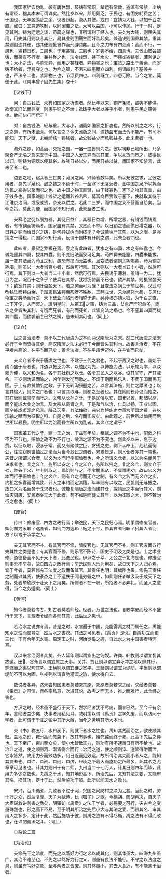 <!-- { "loadSidebar": true } -->
　　我国家铲去伪乱，袭有唐休烈，鼓铸有常职，辇运有常数，盗滥有常禁，出纳有常经，稽其本末可谓详矣。然比岁以来，邦用颇乏。于民也，有困穷耗费之苦；于国也，无丰盈羡给之余。议者纷起，莫从其便。或曰：宜铸为大钱，以加千百之直。或曰：宜兼造铁制，以同闽蜀之法。大可以益国，小可以便民。行于一时，足见其利。铸为迂远之谈，苟简之谋也，非所谓利于经人也。夫久为大钱，则民失其用，用失其用则众易其业，易其业则困匮生而奸滥起矣。兼造铁则国重其禁，重其禁则俗违其便，违其便则抵冒作而刑辟烦矣。且今之刀布有四患焉：蓄而不行，一患也；盗铸日积，二患也；于用甚轻，三患也；岁铸不给，四患也。夫伐山取谷鼓铸，而泉有不行者，兼并聚之也；法令峻烈，甚于水火，而民或盗铸者，薄利诱之也；大小之法，与前无异，而用之甚轻者，异物害之也；宝货之路出于羡余，而岁铸不给者，浮费夺之也。为今之策，不若去四患而立四利。何谓四利？塞兼并一也，严法令二也，禁异物三也，节浮费四也。四利既立，四患可除。当今之宜，莫便于此。〈《南丰曾子固先生集》卷十〉

　　【议钱下】

　　问：自古钱法，未有如国家之折衷者。然比年以来，铜产耗竭，鼓铸不能供。欲案其旧法而弗变，则患乎铜之不给；欲铸乎大者以兼乎小者，则患乎民之窃铸也。敢问何行而后可？

　　对：自古钱法，轻与重，大与小，诚莫如国家之折衷也。然所以制之之术，行之之道，有所未至焉。何以言之？今夫淮浙之间，盗铸盈市而法令不能严，有司不能知，天下之狱，未尝闻梏一铸钱者。故公钱益少而私钱益多，此未至者一也。

　　海外之郡，如高丽、交趾之国，一器一皿皆铜为之。彼以铜非己地所出，乃多聚奇产无名之货来鬻于中国。中国之人爱其异而贪其宝，争以泉货而市之。彼得泉以归，则铸为铜器以便其俗。故钱日益以少，而民日益以贫，而国家不知禁焉，此未至者二也。

　　边要之地，宿兵者三世矣；河汾之间，兴师者数年矣。所以充彼之求，足彼之用者，莫先乎泉也。鼓之铸之不绝于时，一至塞下无复返者，此中国之泉所以耗而边民之豪得以聚而积之也。故中国之物其直轻，由于钱寡也；塞下之物其直重，由于钱多也。国家诚能止钱货之运而若谷若帛，募富商巨贾致于塞下，使就取其符于江淮京洛间，或泉或货，杂支以偿之。若此二三岁，而中国之泉不营而自给矣。当今之策，莫此为便，而国家不知行焉，此未至者三也。

　　夫释老之徒以铜为器，其徒日益广，其器日益增。所增之器，有销钱而铸焉者，有市铜而铸焉者。国家虽有其禁，又宽而不举。以日销之钱而供日增之器，以日耗之铜而给日兴之铸，是何异拔树而附枝乎？今诚能稍严其禁，以为之限，是亦策之一得也，而国家不知行焉，反谓于国体有纤削之谓，此未至者四也。

　　此四者，泉货之弊根在焉。泉之有此四者，犹水之有四窦，木之有四蠹也。今诚能窒其四窦，拔其四蠹，则不变旧法而泉可足矣。苟四窦未能窒，四蠹未能拔，虽一变其法而为苟且之利，愚恐有损而无益也。且变法者谓铜之耗竭矣，苟为铜之耗竭，则虽以一大者当百小者，然后可行焉。其次则以一大者当五十小者，然后可行焉。其下则以一大者当二十小者，然后可行焉。夫民诱于薄利，虽销一为二，犹且为之，况百十之多乎？使兵在其颈，犹将窃铸而不已也。欲严其禁，则抵冒盈天下；欲宽其禁；则奸滥盈天下。若之何而可为哉？且变法之祸见于前世矣。汉武时改钱法而铸白金，于是吏民盗铸而死者不胜数。王莽之世，又为泉货六品，与贝化龟宝之类参而行之，天下破业而陷刑者相望于道。吴孙权亦铸大钱，为千百之直，上下非便，从而罢之。唐明皇时，从第五之策，铸为三品，法愈严而犯愈多，商农之业皆失其利，有饿而死者，有刑而死者，此皆变法之祸也。今不窒其四窦而拔其四蠹，而欲袭前世已然之祸，愚未知其可也。〈同上〉

　　【议仓】

　　世之言治法者，莫不以三代唐虞为之本而两汉隋唐为之末。然三代唐虞之法未必行于今而皆得其便，两汉隋唐之法未必行于今而皆失其利也。故善言治者，不在乎援古高论，在乎当而已矣；善言法者，不在乎超世迈俗，在乎宜而已矣。

　　夫义仓者不兴于唐虞之世也，不建于三代之君也，不起于两汉之时也，盖始于隋而盛于唐者也。其道以振乏为本，以恤民为先，以博施为法，以乐输为率，以众赖为便，以义和为名。各于其社树之以仓，各令其民入之以谷。设其官守，严其戒令。丰岁则劝课而输之，凶年则发彻而散之。不烦于刑而民乐从，不费于国而民无困。于上有救贫恤饥之政，于下无转沟殒壑之苦。以言其济施，则仁之厚者也；以言其输入，则义之广者也；以言其取与，则和之至者也。其在隋则长孙倡而始之，其在唐则戴胄举而行之。文帝从长孙之计，于是民俗以安，国费以省，邦储以厚，而卒能成大业之治焉。及太宗从戴胄之言，于是和气以洽，仁风以畅，王业以固，而卒能成贞观之风焉。降及天皇，其法始敝，弗以为博施之本而为军国之费，弗以乐输之赋而为征取之科。自是之后，名存而实废矣。由此观之，前世所以恤民而后世所以暴民，明主所以为治而昏主所以为乱者，其义仓之谓乎？

　　国家革五代之苛，建一王之治，于兹有年矣。租赋之调不为不中也，配敛之科不为不节也，赈恤之政不为不行也，敝滥之源不为不究也。然此岁以来，急于边费，以征以取，浸暴于常。而又有聚敛之臣，贪残之吏，剥下以奉上，刻私而徇公，往往窃前世恤民之法而为当今敛民之调者，累累皆是，则义仓者亦其一端也。夫昔之所谓义仓者，以义为本而行乎赈恤者也，今之所谓义仓者，以义为名而务于诛求者也。昔之义仓，务所以安之；今之义仓，务所以掊之。昔之义仓，则立仓于社，聚谷于众，年丰则取之，民饥则与之，不令而民从，不督而民劝，故曰以义为本而行乎赈恤也；今之义仓，则有仓之号而无仓之制，有义仓之名而无义仓之实，约租之多寡而增其数，计入之丰约而定其籍，年丰则有以取之，民饥则无与振之，故曰义为名而务于诛求者也。诚能复隋唐之法而建其仓，探隋唐之本而行其义，则恤灾弭患、安民泰俗无大于此者。苟不如是而徒立其号，以为征取之术，则不若勿行之愈也。〈同上〉

　　【废官】

　　传曰：修废官，四方之政行焉；举逸民，天下之民归心焉。明策谓修废官者，如何而为废耶？逸民者，如何而为逸耶？施之于今，修其官者何职？招其人者何方？以考于承学之人。

　　夫无其官而不补，有其官而不修，皆废官也。无其官而不补，则五官废而五行失其性之类是也；有其官而不修，则乐官不陈诗，国史不明及之类是也。士之术业修、道德备而不见于天下者，此逸民也。伊尹之于莘、太公之于北海是也。修废官则事无不举矣，故曰四方之政行焉；举逸民则人乐为用矣，故曰天下之人归心焉。宜于今者，莫若修先王法度之政而备其官，其责任也明，其绌陟也果。修先王责任之制而兴其贤，使豪杰之士不遗佚于闾巷穷僻之中，如此则任者举汲汲于成天下之务，处者举欣欣于赴天下之用矣。所修者不在一职，所招者不必异礼，而圣人之意得，当今之务适矣。〈同上〉

　　【黄河】

　　知今者莫若考古，知古者莫若师经。经者，万世之法也。自教学废而经术不盛行于天下，言理者舍经而各师其意，此后世之患也。

　　若治水之说亦有焉，昔是之时，水害遍于中国，尧能得禹之材而属任之，禹能知水之性而顺导之，然后水之害熄。其法之可见者，《禹贡》是也。自禹功立而更三代，千有余年无水害。周定王之时，河始徙禹之迹，自此水之为中国害者特河耳。

　　汉以来言治河者众矣。齐人延年则以谓宜出之匈奴。许商、韩牧则以谓宜复其故道。田、谷永则以谓宜属之天事。关并、贾让则以谓宜弃水冲之地以肆其行，穿溉漕之渠以短其势。王横则以谓宜徙之宽平。王延则以谓宜为堤防。平当则以谓堤防不可以为固。张戎则以谓宜弛灌溉之防，使水得自去。

　　数说者各异，然未尝知图患者莫若究其原，究原者莫若求之经，求经者莫若《禹贡》之可信，而各率私意，次进其说，故考之而无本，推之而难行，此舍经之害也。

　　方汉之时，经术虽不盛行于天下，然学经者犹不尽废，而害已然。至今千有余年，言经者益少矣，决事者用私见耳。故明策以谓《禹贡》之学久废，而以访问于学者，此可谓于千载之论中其所大蔽，当今之务明其所大本也。

　　夫《书》称五行，水曰润下，则就下者水之性也。禹知其然而治之，欲使顺其归。盖地之形，雍州高而兖冀下，故其有事也，始兖冀而终于雍，此高下先后之异也。天下至广，百川至众矣，使小水皆致其力，则功有所不逮而日有所不给也。故治江之道，使之顺则河、潜皆得合而行；治河之道，使之顺则漳、滏皆得附而泄。它水皆然。故用力少而败功多，用日近而见效远。故所谓治其大而小者从之，能知其要者也。曰江、曰淮、曰河、曰济，经渎之所最大而施功之所最多，此其名之尤章章可见者也。计其力则州十有二师，九州当二十七万人，计其日则四年而毕，此用力多少之数也。夫禹之于水，知其地形高下、所治先后，又知其法之要，又能审其名，揆其功，定计于此，然后施功于彼，此所以能去水之败也。

　　宋兴，百川循道，为败者不过于河，兴国之间防村之决为尤甚。当此之时，劳十万之众，然后复理，天子为赋诗，比《瓠子》之歌。今横胡、商胡再决，自天子大臣谋救讲利害之勤矣，明策访《禹贡》之法于学者，必将要之可行。夫古今之变虽殊然也，形之高下不易，至于明其所治之先后小大与其法之要，而辨其名、审其用人之多少，定计于此，然后施功于彼，则禹之迹有不得尽循，禹之法有不得而改也，在详酌而法之耳。〈同上〉

　　◎杂论二篇

　　【为治论】

　　夫修先王之法度，而先之以笃好力行之义以成其化，则其体虽大，四海九州虽广，其治不难至也。不先之以笃好力行之义，则虽有良法不能行。不守之以法度之具，则虽有笃好之能，至与两者之皆废。则其体虽小，其去人虽近，有不能集于治者。

